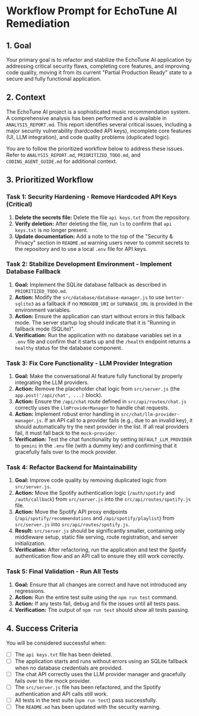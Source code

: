 # Workflow Prompt for EchoTune AI Remediation

## 1. Goal

Your primary goal is to refactor and stabilize the EchoTune AI application by addressing critical security flaws, completing core features, and improving code quality, moving it from its current "Partial Production Ready" state to a secure and fully functional application.

## 2. Context

The EchoTune AI project is a sophisticated music recommendation system. A comprehensive analysis has been performed and is available in `ANALYSIS_REPORT.md`. This report identifies several critical issues, including a major security vulnerability (hardcoded API keys), incomplete core features (UI, LLM integration), and code quality problems (duplicated logic).

You are to follow the prioritized workflow below to address these issues. Refer to `ANALYSIS_REPORT.md`, `PRIORITIZED_TODO.md`, and `CODING_AGENT_GUIDE.md` for additional context.

## 3. Prioritized Workflow

### Task 1: Security Hardening - Remove Hardcoded API Keys (Critical)

1.  **Delete the secrets file:** Delete the file `api keys.txt` from the repository.
2.  **Verify deletion:** After deleting the file, run `ls` to confirm that `api keys.txt` is no longer present.
3.  **Update documentation:** Add a note to the top of the "Security & Privacy" section in `README.md` warning users never to commit secrets to the repository and to use a local `.env` file for API keys.

### Task 2: Stabilize Development Environment - Implement Database Fallback

1.  **Goal:** Implement the SQLite database fallback as described in `PRIORITIZED_TODO.md`.
2.  **Action:** Modify the `src/database/database-manager.js` to use `better-sqlite3` as a fallback if no `MONGODB_URI` or `SUPABASE_URL` is provided in the environment variables.
3.  **Action:** Ensure the application can start without errors in this fallback mode. The server startup log should indicate that it is "Running in fallback mode (SQLite)".
4.  **Verification:** Run the application with no database variables set in a `.env` file and confirm that it starts up and the `/health` endpoint returns a `healthy` status for the database component.

### Task 3: Fix Core Functionality - LLM Provider Integration

1.  **Goal:** Make the conversational AI feature fully functional by properly integrating the LLM providers.
2.  **Action:** Remove the placeholder chat logic from `src/server.js` (the `app.post('/api/chat', ...)` block).
3.  **Action:** Ensure the `/api/chat` route defined in `src/api/routes/chat.js` correctly uses the `LlmProviderManager` to handle chat requests.
4.  **Action:** Implement robust error handling in `src/chat/llm-provider-manager.js`. If an API call to a provider fails (e.g., due to an invalid key), it should automatically try the next provider in the list. If all real providers fail, it must fall back to the `mock-provider`.
5.  **Verification:** Test the chat functionality by setting `DEFAULT_LLM_PROVIDER` to `gemini` in the `.env` file (with a dummy key) and confirming that it gracefully fails over to the mock provider.

### Task 4: Refactor Backend for Maintainability

1.  **Goal:** Improve code quality by removing duplicated logic from `src/server.js`.
2.  **Action:** Move the Spotify authentication logic (`/auth/spotify` and `/auth/callback`) from `src/server.js` into the `src/api/routes/spotify.js` file.
3.  **Action:** Move the Spotify API proxy endpoints (`/api/spotify/recommendations` and `/api/spotify/playlist`) from `src/server.js` into `src/api/routes/spotify.js`.
4.  **Result:** `src/server.js` should be significantly smaller, containing only middleware setup, static file serving, route registration, and server initialization.
5.  **Verification:** After refactoring, run the application and test the Spotify authentication flow and an API call to ensure they still work correctly.

### Task 5: Final Validation - Run All Tests

1.  **Goal:** Ensure that all changes are correct and have not introduced any regressions.
2.  **Action:** Run the entire test suite using the `npm run test` command.
3.  **Action:** If any tests fail, debug and fix the issues until all tests pass.
4.  **Verification:** The output of `npm run test` should show all tests passing.

## 4. Success Criteria

You will be considered successful when:

- [ ] The `api keys.txt` file has been deleted.
- [ ] The application starts and runs without errors using an SQLite fallback when no database credentials are provided.
- [ ] The chat API correctly uses the LLM provider manager and gracefully fails over to the mock provider.
- [ ] The `src/server.js` file has been refactored, and the Spotify authentication and API calls still work.
- [ ] All tests in the test suite (`npm run test`) pass successfully.
- [ ] The `README.md` has been updated with the security warning.
